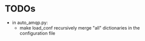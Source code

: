 TODOs
=====
- in auto_amqp.py:
  - make load_conf recursively merge "all" dictionaries in the
    configuration file
